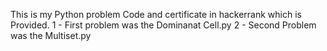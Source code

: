 This is my Python problem Code and certificate in hackerrank which is Provided.
1 - First problem was the Dominanat Cell.py
2 - Second Problem was the Multiset.py
